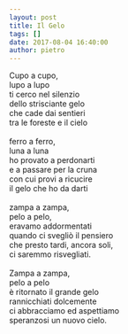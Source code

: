 ```yaml
---
layout: post
title: Il Gelo
tags: []
date: 2017-08-04 16:40:00
author: pietro
---
```

Cupo a cupo,<br/>lupo a lupo<br/>ti cerco nel silenzio<br/>dello strisciante gelo<br/>che cade dai sentieri<br/>tra le foreste e il cielo<br/><br/>ferro a ferro,<br/>luna a luna<br/>ho provato a perdonarti<br/>e a passare per la cruna<br/>con cui provi a ricucire<br/>il gelo che ho da darti<br/><br/>zampa a zampa,<br/>pelo a pelo,<br/>eravamo addormentati<br/>quando ci svegliò il pensiero<br/>che presto tardi, ancora soli,<br/>ci saremmo risvegliati.<br/><br/>Zampa a zampa,<br/>pelo a pelo<br/>è ritornato il grande gelo<br/>rannicchiati dolcemente<br/>ci abbracciamo ed aspettiamo<br/>speranzosi un nuovo cielo.
